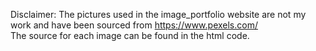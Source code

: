 Disclaimer: The pictures used in the image_portfolio website are not my work and have been sourced from https://www.pexels.com/<br>
The source for each image can be found in the html code. <br>
